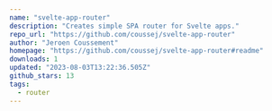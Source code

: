 ```yaml
---
name: "svelte-app-router"
description: "Creates simple SPA router for Svelte apps."
repo_url: "https://github.com/coussej/svelte-app-router"
author: "Jeroen Coussement"
homepage: "https://github.com/coussej/svelte-app-router#readme"
downloads: 1
updated: "2023-08-03T13:22:36.505Z"
github_stars: 13
tags: 
  - router
---
```

